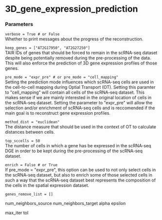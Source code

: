 # 3D_gene_expression_prediction

### Parameters
``` verbose = True # or False ```  
Whether to print messages about the progress of the reconstruction.

``` keep_genes = ["AT2G17950", "AT2G27250"] ```  
TAIR IDs of genes that should be forced to remain in the scRNA-seq dataset despite being potentially removed during the pre-processing of the data. This will also enforce the prediction of 3D gene expression profiles of those genes.

``` pre_mode = "expr_pre" # or pre_mode = "cell_mapping" ```  
Setting the prediction mode influences which scRNA-seq cells are used in the cell-to-cell mapping during Optial Transport (OT). Setting this paramter to "cell_mapping" will contain all cells of the scRNA-seq dataset. This makes sense if we are mainly interested in the original location of cells in the scRNA-seq dataset. Setting the parameter to "expr_pre" will allow the selection and/or enrichment of scRNA-seq cells and is reccomended if the main goal is to reconstruct gene expression profiles.

``` method_dist = "euclidean" ```  
The distance measure that should be used in the context of OT to calculate distances between cells.  

``` top_sccells = 50 ```  
The number of cells in which a gene has be expressed in the scRNA-seq DGE in order to be kept during the pre-processing of the scRNA-seq dataset.  

``` enrich = False # or True ```  
If pre_mode = "expr_pre", this option can be used to not only select cells in the scRNA-seq dataset, but also to enrich some of those selected cells in such a way that the scRNA-seq dataset best represents the composition of the cells in the spatial expression dataset.  

``` genes_remove_list = [] ```  



num_neighbors_source
num_neighbors_target
alpha
epsilon

max_iter
tol
